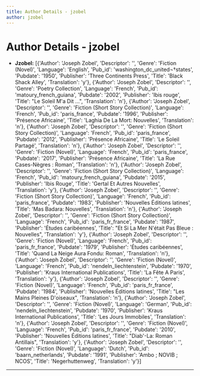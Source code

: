 ```yaml
---
title: Author Details - jzobel
author: jzobel
---
```


# Author Details - jzobel

<ul>
    <li><strong>Jzobel:</strong> [{'Author': 'Joseph Zobel', 'Descriptor': '', 'Genre': 'Fiction (Novel)', 'Language': 'English', 'Pub_id': 'washington_dc_united¬†states', 'Pubdate': '1950', 'Publisher': 'Three Continents Press', 'Title': 'Black Shack Alley', 'Translation': 'y'}, {'Author': 'Joseph Zobel', 'Descriptor': '', 'Genre': 'Poetry Collection', 'Language': 'French', 'Pub_id': 'matoury_french_guiana', 'Pubdate': '2002', 'Publisher': 'Ibis rouge', 'Title': "Le Soleil M'a Dit ...", 'Translation': 'n'}, {'Author': 'Joseph Zobel', 'Descriptor': '', 'Genre': 'Fiction (Short Story Collection)', 'Language': 'French', 'Pub_id': 'paris_france', 'Pubdate': '1996', 'Publisher': 'Présence Africaine', 'Title': 'Laghia De La Mort: Nouvelles', 'Translation': 'n'}, {'Author': 'Joseph Zobel', 'Descriptor': '', 'Genre': 'Fiction (Short Story Collection)', 'Language': 'French', 'Pub_id': 'paris_france', 'Pubdate': '2012', 'Publisher': 'Présence Africaine', 'Title': 'Le Soleil Partagé', 'Translation': 'n'}, {'Author': 'Joseph Zobel', 'Descriptor': '', 'Genre': 'Fiction (Novel)', 'Language': 'French', 'Pub_id': 'paris_france', 'Pubdate': '2017', 'Publisher': 'Présence Africaine', 'Title': 'La Rue Cases-Nègres : Roman', 'Translation': 'n'}, {'Author': 'Joseph Zobel', 'Descriptor': '', 'Genre': 'Fiction (Short Story Collection)', 'Language': 'French', 'Pub_id': 'matoury_french_guiana', 'Pubdate': '2015', 'Publisher': 'Ibis Rouge', 'Title': 'Gertal Et Autres Nouvelles', 'Translation': 'y'}, {'Author': 'Joseph Zobel', 'Descriptor': '', 'Genre': 'Fiction (Short Story Collection)', 'Language': 'French', 'Pub_id': 'paris_france', 'Pubdate': '1983', 'Publisher': 'Nouvelles Éditions latines', 'Title': 'Mas Badara: Nouvelles', 'Translation': 'n'}, {'Author': 'Joseph Zobel', 'Descriptor': '', 'Genre': 'Fiction (Short Story Collection)', 'Language': 'French', 'Pub_id': 'paris_fr_france', 'Pubdate': '1987', 'Publisher': 'Études caribéennes', 'Title': "Et Si La Mer N'était Pas Bleue : Nouvelles", 'Translation': 'y'}, {'Author': 'Joseph Zobel', 'Descriptor': '', 'Genre': 'Fiction (Novel)', 'Language': 'French', 'Pub_id': 'paris_fr_france', 'Pubdate': '1979', 'Publisher': 'Études caribéennes', 'Title': 'Quand La Neige Aura Fondu: Roman', 'Translation': 'n'}, {'Author': 'Joseph Zobel', 'Descriptor': '', 'Genre': 'Fiction (Novel)', 'Language': 'French', 'Pub_id': 'nendeln_liechtenstein', 'Pubdate': '1970', 'Publisher': 'Kraus International Publications', 'Title': 'La Fête A Paris', 'Translation': 'y'}, {'Author': 'Joseph Zobel', 'Descriptor': '', 'Genre': 'Fiction (Novel)', 'Language': 'French', 'Pub_id': 'paris_fr_france', 'Pubdate': '1984', 'Publisher': 'Nouvelles Éditions latines', 'Title': "Les Mains Pleines D'oiseaux", 'Translation': 'n'}, {'Author': 'Joseph Zobel', 'Descriptor': '', 'Genre': 'Fiction (Novel)', 'Language': 'German', 'Pub_id': 'nendeln_liechtenstein', 'Pubdate': '1970', 'Publisher': 'Kraus International Publications', 'Title': 'Les Jours Immobiles', 'Translation': 'n'}, {'Author': 'Joseph Zobel', 'Descriptor': '', 'Genre': 'Fiction (Novel)', 'Language': 'French', 'Pub_id': 'paris_fr_france', 'Pubdate': '2010', 'Publisher': 'Nouvelles Éditions latines', 'Title': "Diab'-La: Roman Antillais", 'Translation': 'y'}, {'Author': 'Joseph Zobel', 'Descriptor': '', 'Genre': 'Fiction (Novel)', 'Language': 'Dutch', 'Pub_id': 'baarn_netherlands', 'Pubdate': '1991', 'Publisher': 'Ambo ; NOVIB ; NCOS', 'Title': 'Negerhuttenweg', 'Translation': 'y'}]</li>
</ul>
<hr>